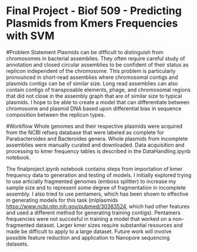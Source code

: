 # Final Project - Biof 509 - Predicting Plasmids from Kmers Frequencies with SVM

#Problem Statement
Plasmids can be difficult to distinguish from chromosomes in bacterial assemblies. They often require careful study of annotation and closed circular assemblies to be confident of their status as replicon independent of the chromosome. This problem is particularly pronounced in short-read assemblies where chromosomal contigs and plasmids contigs can be of similar size. Long read assemblies can also contain  contigs of transposable elements, phage, and chromosomal regions that did not close in the assembly graph that are of similar size to typical plasmids. I hope to be able to create a model that can differentiate between chromosome and plasmid DNA based upon differential bias in sequence composition between the replicon types. 

#Workflow
Whole genomes and their respective plasmids were acquired from the NCBI refseq database that were labeled as complete for Parabacteroides and Bacteroides genera. Whole plasmids from incomplete assemblies were manually curated and downloaded. Data acquisition and processing to kmer frequency tables is described in the DataHandling.ipynb notebook. 

The finalproject.ipynb notebook contains steps from importation of kmer frequency data to generation and testing of models. I initially explored trying to use articially fragmented genomes (emboss splitter) to increase my sample size and to represent some degree of fragmentation in incomplete assembly. I also tried to use pentamers, which has been shown to effective in generating models for this task (mlplasmids https://www.ncbi.nlm.nih.gov/pubmed/30383524, which had other features and used a different method for generating training contigs). Pentamers frequencies were not succesful in training a model that worked on a non-fragmented dataset. Larger kmer sizes require substantial resources and made be difficult to apply to a large dataset. Future work will involve possible feature reduction and application to Nanopore sequencing datasets. 

